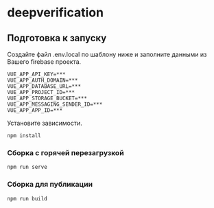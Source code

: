 # deepverification

## Подготовка к запуску
Создайте файл .env.local по шаблону ниже и заполните данными из Вашего firebase проекта. 
```
VUE_APP_API_KEY=***
VUE_APP_AUTH_DOMAIN=***
VUE_APP_DATABASE_URL=***
VUE_APP_PROJECT_ID=***
VUE_APP_STORAGE_BUCKET=***
VUE_APP_MESSAGING_SENDER_ID=***
VUE_APP_APP_ID=***
```

Установите зависимости.
```
npm install
```

### Сборка с горячей перезагрузкой
```
npm run serve
```

### Сборка для публикации
```
npm run build
```
